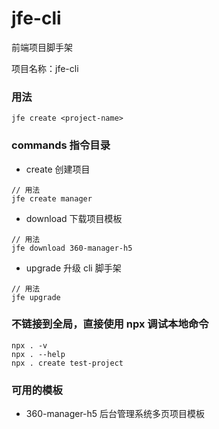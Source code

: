# jfe-cli

前端项目脚手架

项目名称：jfe-cli

### 用法

```
jfe create <project-name>
```

### commands 指令目录

-   create 创建项目

```
// 用法
jfe create manager
```

-   download 下载项目模板

```
// 用法
jfe download 360-manager-h5
```

-   upgrade 升级 cli 脚手架

```
// 用法
jfe upgrade
```

### 不链接到全局，直接使用 npx 调试本地命令

```
npx . -v
npx . --help
npx . create test-project

```

### 可用的模板

-   360-manager-h5 后台管理系统多页项目模板
